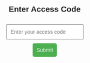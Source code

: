 <!DOCTYPE html>
<html lang="en">
<head>
  <meta charset="UTF-8">
  <meta name="viewport" content="width=device-width, initial-scale=1.0">
  <title>Room Cleaning Access</title>
  <style>
    body {
      display: flex;
      flex-direction: column;
      align-items: center;
      margin-top: 50px;
      font-family: Arial, sans-serif;
    }
    input, button {
      padding: 10px;
      font-size: 1em;
      margin-top: 10px;
    }
    button {
      background-color: #4CAF50;
      color: white;
      border: none;
      cursor: pointer;
      border-radius: 5px;
    }
    button:hover {
      background-color: #45a049;
    }
  </style>
</head>
<body>

  <h2>Enter Access Code</h2>
  <input type="password" id="accessCode" placeholder="Enter your access code" required>
  <button onclick="checkCode()">Submit</button>

  <script>
    // List of valid access codes
    const validCodes = [
      '1083', '1084', '1085', '1086', '1087', '1088', '1089', '1090', '1091', '1092', '1093', '1094', '1095'
    ];

    // Function to check the entered code
    function checkCode() {
      const code = document.getElementById('accessCode').value;
      if (validCodes.includes(code)) {
        // Redirect to the user's personalized page
        window.location.href = `cleaning.html?code=${code}`;
      } else {
        alert('Invalid access code. Please try again.');
      }
    }
  </script>

</body>
</html>
